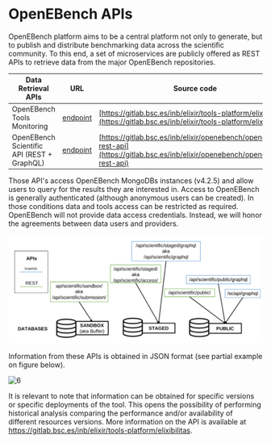 # OpenEBench APIs

OpenEBench platform aims to be a central platform not only to generate,
but to publish and distribute benchmarking data across the scientific
community. To this end, a set of microservices are publicly offered as
REST APIs to retrieve data from the major OpenEBench repositories.


| Data Retrieval APIs                        |                     URL                                | Source code | 
|--------------------------------------------|--------------------------------------------------------|-------------|
| OpenEBench Tools Monitoring                | [endpoint](https://openebench.bsc.es/monitor/)         | [https://gitlab.bsc.es/inb/elixir/tools-platform/elixibilitas](https://gitlab.bsc.es/inb/elixir/tools-platform/elixibilitas)        | 
| OpenEBench Scientific API (REST + GraphQL) | [endpoint](https://openebench.bsc.es/api/scientific/) | [https://gitlab.bsc.es/inb/elixir/openebench/openebench-rest-api](https://gitlab.bsc.es/inb/elixir/openebench/openebench-rest-api)     | 



Those API's access OpenEBench MongoDBs instances (v4.2.5) and allow
users to query for the results they are interested in. Access to
OpenEBench is generally authenticated (although anonymous users can be
created). In those conditions data and tools access can be restricted as
required. OpenEBench will not provide data access credentials. Instead,
we will honor the agreements between data users and providers.

![1](../media/APIs_and_DBs.png)

Information from these APIs is obtained in JSON format (see partial example on figure  below). 

![6](../media/image21.png)

It is relevant to note that information can be obtained for specific versions or specific deployments of the tool. This opens the possibility of performing historical analysis comparing the performance and/or availability of different resources versions. More information on  the API is available at https://gitlab.bsc.es/inb/elixir/tools-platform/elixibilitas.
